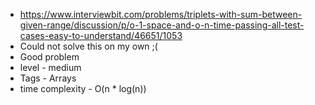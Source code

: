 * https://www.interviewbit.com/problems/triplets-with-sum-between-given-range/discussion/p/o-1-space-and-o-n-time-passing-all-test-cases-easy-to-understand/46651/1053
* Could not solve this on my own ;(
* Good problem
* level - medium
* Tags - Arrays
* time complexity - O(n * log(n))
